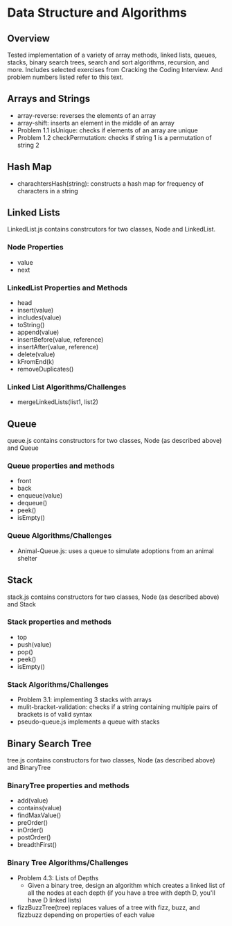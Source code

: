 # Data Structure and Algorithms

## Overview

Tested implementation of a variety of array methods, linked lists, queues, stacks, binary search trees, search and sort algorithms, recursion, and more.  Includes selected exercises from Cracking the Coding Interview.  And problem numbers listed refer to this text.  

## Arrays and Strings
  * array-reverse: reverses the elements of an array
  * array-shift: inserts an element in the middle of an array
  * Problem 1.1 isUnique: checks if elements of an array are unique
  * Problem 1.2 checkPermutation: checks if string 1 is a permutation of string 2

## Hash Map
  * charachtersHash(string): constructs a hash map for frequency of characters in a string

## Linked Lists

LinkedList.js contains constrcutors for two classes, Node and LinkedList. 

### Node Properties

* value
* next

### LinkedList Properties and Methods

* head
* insert(value)
* includes(value)
* toString()
* append(value)
* insertBefore(value, reference)
* insertAfter(value, reference)
* delete(value)
* kFromEnd(k)
* removeDuplicates()

### Linked List Algorithms/Challenges

* mergeLinkedLists(list1, list2)

## Queue

queue.js contains constructors for two classes, Node (as described above) and Queue

### Queue properties and methods

* front
* back
* enqueue(value)
* dequeue()
* peek()
* isEmpty()

### Queue Algorithms/Challenges

* Animal-Queue.js: uses a queue to simulate adoptions from an animal shelter

## Stack

stack.js contains constructors for two classes, Node (as described above) and Stack

### Stack properties and methods

* top
* push(value)
* pop()
* peek()
* isEmpty()

### Stack Algorithms/Challenges

* Problem 3.1: implementing 3 stacks with arrays
* mulit-bracket-validation: checks if a string containing multiple pairs of brackets is of valid syntax
* pseudo-queue.js implements a queue with stacks


## Binary Search Tree

tree.js contains constructors for two classes, Node (as described above) and BinaryTree

### BinaryTree properties and methods

* add(value)
* contains(value)
* findMaxValue()
* preOrder()
* inOrder()
* postOrder()
* breadthFirst()

### Binary Tree Algorithms/Challenges

* Problem 4.3: Lists of Depths
  * Given a binary tree, design an algorithm which creates a linked list of all the nodes at each depth (if you have a tree with depth D, you'll have D linked lists)
* fizzBuzzTree(tree) replaces values of a tree with fizz, buzz, and fizzbuzz depending on properties of each value